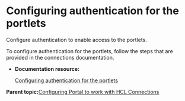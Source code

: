 # Configuring authentication for the portlets 

Configure authentication to enable access to the portlets.

To configure authentication for the portlets, follow the steps that are provided in the connections documentation.

-   **Documentation resource:**

    [Configuring authentication for the portlets](https://help.hcltechsw.com/digital-experience/8.5/connect/c_connections_portlets_SSO_config.html)


**Parent topic:**[Configuring Portal to work with HCL Connections ](../config/cfg_ptl_with_conn.md)

